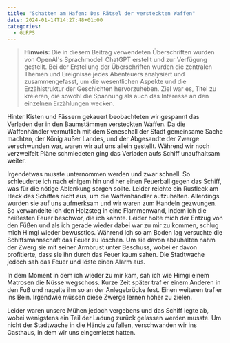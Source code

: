 ```yaml
---
title: "Schatten am Hafen: Das Rätsel der versteckten Waffen"
date: 2024-01-14T14:27:48+01:00
categories:
  - GURPS
---
```


> **Hinweis:** Die in diesem Beitrag verwendeten Überschriften wurden von OpenAI's Sprachmodell ChatGPT erstellt und zur Verfügung gestellt. Bei der Erstellung der Überschriften wurden die zentralen Themen und Ereignisse jedes Abenteuers analysiert und zusammengefasst, um die wesentlichen Aspekte und die Erzählstruktur der Geschichten hervorzuheben. Ziel war es, Titel zu kreieren, die sowohl die Spannung als auch das Interesse an den einzelnen Erzählungen wecken.


Hinter Kisten und Fässern gekauert beobachteten wir gespannt das Verladen der in den Baumstämmen versteckten Waffen. Da die Waffenhändler vermutlich mit dem Seneschall der Stadt gemeinsame Sache machten, der König außer Landes, und der Abgesandte der Zwerge verschwunden war, waren wir auf uns allein gestellt. Während wir noch verzweifelt Pläne schmiedeten ging das Verladen aufs Schiff unaufhaltsam weiter.

Irgendetwas musste unternommen werden und zwar schnell. So schleuderte ich nach einigem hin und her einen Feuerball gegen das Schiff, was für die nötige Ablenkung sorgen sollte. Leider reichte ein Rusfleck am Heck des Schiffes nicht aus, um die Waffenhändler aufzuhalten. Allerdings wurden sie auf uns aufmerksam und wir waren zum Handeln gezwungen. So verwandelte ich den Holzsteg in eine Flammenwand, indem ich die heißesten Feuer beschwor, die ich kannte. Leider holte mich der Entzug von den Füßen und als ich gerade wieder dabei war zu mir zu kommen, schlug mich Himgi wieder bewusstlos. Während ich so am Boden lag versuchte die Schiffsmannschaft das Feuer zu löschen. Um sie davon abzuhalten nahm der Zwerg sie mit seiner Armbrust unter Beschuss, wobei er davon profitierte, dass sie ihn durch das Feuer kaum sahen. Die Stadtwache jedoch sah das Feuer und löste einen Alarm aus.

In dem Moment in dem ich wieder zu mir kam, sah ich wie Himgi einem Matrosen die Nüsse wegschoss. Kurze Zeit später traf er einem Anderen in den Fuß und nagelte ihn so an der Anlegebrücke fest. Einen weiteren traf er ins Bein. Irgendwie müssen diese Zwerge lernen höher zu zielen.

Leider waren unsere Mühen jedoch vergebens und das Schiff legte ab, wobei wenigstens ein Teil der Ladung zurück gelassen werden musste. Um nicht der Stadtwache in die Hände zu fallen, verschwanden wir ins Gasthaus, in dem wir uns eingemietet hatten.